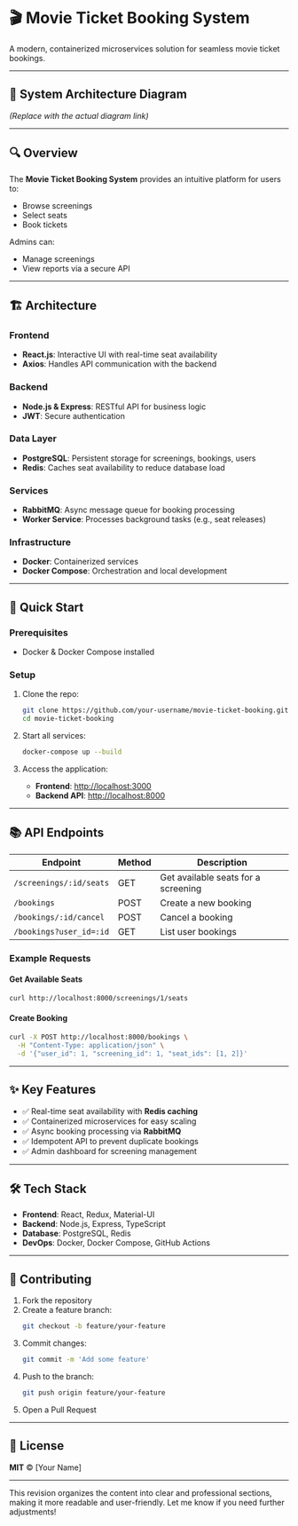 
# 🎬 Movie Ticket Booking System

A modern, containerized microservices solution for seamless movie ticket bookings.

---

## 📜 System Architecture Diagram

*(Replace with the actual diagram link)*

---

## 🔍 Overview

The **Movie Ticket Booking System** provides an intuitive platform for users to:
- Browse screenings
- Select seats
- Book tickets

Admins can:
- Manage screenings
- View reports via a secure API

---

## 🏗️ Architecture

### Frontend
- **React.js**: Interactive UI with real-time seat availability
- **Axios**: Handles API communication with the backend

### Backend
- **Node.js & Express**: RESTful API for business logic
- **JWT**: Secure authentication

### Data Layer
- **PostgreSQL**: Persistent storage for screenings, bookings, users
- **Redis**: Caches seat availability to reduce database load

### Services
- **RabbitMQ**: Async message queue for booking processing
- **Worker Service**: Processes background tasks (e.g., seat releases)

### Infrastructure
- **Docker**: Containerized services
- **Docker Compose**: Orchestration and local development

---

## 🚀 Quick Start

### Prerequisites
- Docker & Docker Compose installed

### Setup

1. Clone the repo:
   ```bash
   git clone https://github.com/your-username/movie-ticket-booking.git
   cd movie-ticket-booking
   ```

2. Start all services:
   ```bash
   docker-compose up --build
   ```

3. Access the application:
   - **Frontend**: [http://localhost:3000](http://localhost:3000)
   - **Backend API**: [http://localhost:8000](http://localhost:8000)

---

## 📚 API Endpoints

| Endpoint                   | Method | Description                     |
|----------------------------|--------|---------------------------------|
| `/screenings/:id/seats`    | GET    | Get available seats for a screening |
| `/bookings`                | POST   | Create a new booking            |
| `/bookings/:id/cancel`     | POST   | Cancel a booking                |
| `/bookings?user_id=:id`    | GET    | List user bookings              |

### Example Requests

#### Get Available Seats
```bash
curl http://localhost:8000/screenings/1/seats
```

#### Create Booking
```bash
curl -X POST http://localhost:8000/bookings \
  -H "Content-Type: application/json" \
  -d '{"user_id": 1, "screening_id": 1, "seat_ids": [1, 2]}'
```

---

## ✨ Key Features

- ✅ Real-time seat availability with **Redis caching**
- ✅ Containerized microservices for easy scaling
- ✅ Async booking processing via **RabbitMQ**
- ✅ Idempotent API to prevent duplicate bookings
- ✅ Admin dashboard for screening management

---

## 🛠️ Tech Stack

- **Frontend**: React, Redux, Material-UI
- **Backend**: Node.js, Express, TypeScript
- **Database**: PostgreSQL, Redis
- **DevOps**: Docker, Docker Compose, GitHub Actions

---

## 🤝 Contributing

1. Fork the repository
2. Create a feature branch:
   ```bash
   git checkout -b feature/your-feature
   ```
3. Commit changes:
   ```bash
   git commit -m 'Add some feature'
   ```
4. Push to the branch:
   ```bash
   git push origin feature/your-feature
   ```
5. Open a Pull Request

---

## 📄 License

**MIT** © [Your Name]

---

This revision organizes the content into clear and professional sections, making it more readable and user-friendly. Let me know if you need further adjustments!
